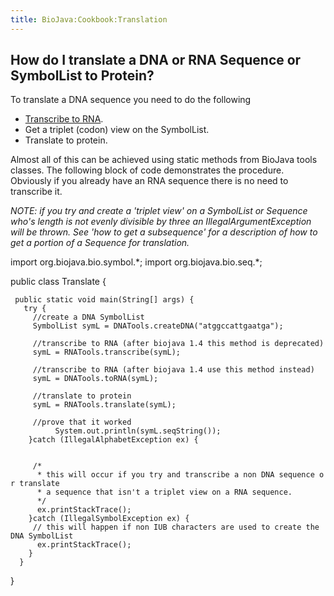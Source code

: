 ```yaml
---
title: BioJava:Cookbook:Translation
---
```


How do I translate a DNA or RNA Sequence or SymbolList to Protein?
------------------------------------------------------------------

To translate a DNA sequence you need to do the following

-   [Transcribe to
    RNA](Biojava:Cookbook:Sequence:Transcribe "wikilink").
-   Get a triplet (codon) view on the SymbolList.
-   Translate to protein.

Almost all of this can be achieved using static methods from BioJava
tools classes. The following block of code demonstrates the procedure.
Obviously if you already have an RNA sequence there is no need to
transcribe it.

*NOTE: if you try and create a 'triplet view' on a SymbolList or
Sequence who's length is not evenly divisible by three an
IllegalArgumentException will be thrown. See 'how to get a subsequence'
for a description of how to get a portion of a Sequence for
translation.*

<java> import org.biojava.bio.symbol.\*; import org.biojava.bio.seq.\*;

public class Translate {

` public static void main(String[] args) {`  
`   try {`  
`     //create a DNA SymbolList`  
`     SymbolList symL = DNATools.createDNA("atggccattgaatga");`

`     //transcribe to RNA (after biojava 1.4 this method is deprecated)`  
`     symL = RNATools.transcribe(symL);`

`     //transcribe to RNA (after biojava 1.4 use this method instead)`  
`     symL = DNATools.toRNA(symL);`  
`     `  
`     //translate to protein`  
`     symL = RNATools.translate(symL);`

`     //prove that it worked`  
`          System.out.println(symL.seqString());`  
`    }catch (IllegalAlphabetException ex) {`  
`     `  
`    `  
`     /* `  
`      * this will occur if you try and transcribe a non DNA sequence or translate`  
`      * a sequence that isn't a triplet view on a RNA sequence.`  
`      */`  
`      ex.printStackTrace();`  
`    }catch (IllegalSymbolException ex) {`  
`     // this will happen if non IUB characters are used to create the DNA SymbolList`  
`      ex.printStackTrace();`  
`    }`  
`  }`

} </java>
